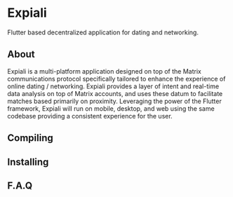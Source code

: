 # Expiali 
Flutter based decentralized application for dating and networking. 

## About
Expiali is a multi-platform application designed on top of the Matrix communications protocol specifically tailored to enhance the experience of online dating / networking. Expiali provides a layer of intent and real-time data analysis on top of Matrix accounts, and uses these datum to facilitate matches based primarily on proximity. Leveraging the power of the Flutter framework, Expiali will run on mobile, desktop, and web using the same codebase providing a consistent experience for the user. 

## Compiling

## Installing

## F.A.Q
